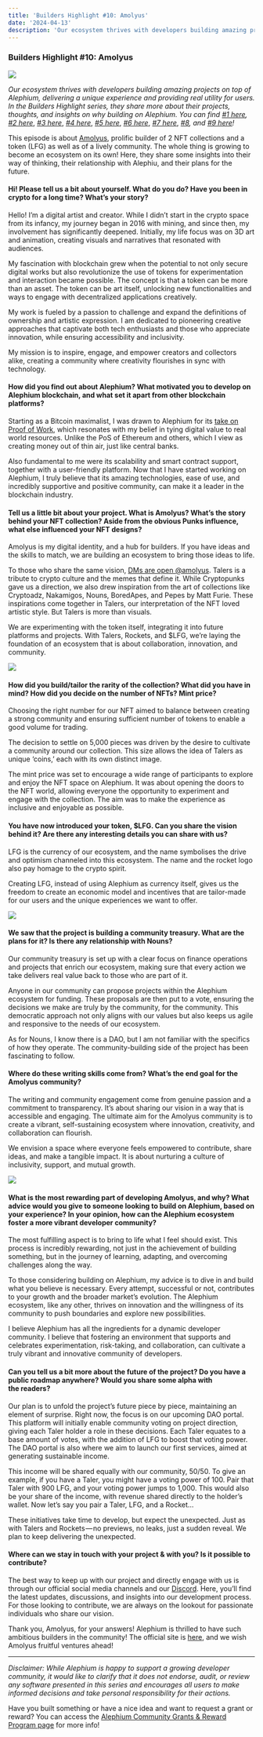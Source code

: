 ```yaml
---
title: 'Builders Highlight #10: Amolyus'
date: '2024-04-13'
description: 'Our ecosystem thrives with developers building amazing projects on top of Alephium, delivering a unique experience and providing real…'
---
```


### Builders Highlight \#10: Amolyus

![](https://cdn-images-1.medium.com/max/800/1*bJYK36LBAu7Bb3_6IRqbTw.png)

_Our ecosystem thrives with developers building amazing projects on top of Alephium, delivering a unique experience and providing real utility for users. In the Builders Highlight series, they share more about their projects, thoughts, and insights on why building on Alephium. You can find_ <a href="https://medium.com/@alephium/builders-highlight-sezame-wallet-ddb4aeb61881" class="markup--anchor markup--p-anchor" data-href="https://medium.com/@alephium/builders-highlight-sezame-wallet-ddb4aeb61881" rel="noopener" target="_blank"><em>#1 here</em></a>_,_ <a href="https://medium.com/@alephium/builders-highlight-alphpaca-nfts-99c69775f04c" class="markup--anchor markup--p-anchor" data-href="https://medium.com/@alephium/builders-highlight-alphpaca-nfts-99c69775f04c" rel="noopener" target="_blank"><em>#2 here</em></a>, <a href="https://medium.com/@alephium/builders-highlight-3-ayin-6be4a6bd4ec2" class="markup--anchor markup--p-anchor" data-href="https://medium.com/@alephium/builders-highlight-3-ayin-6be4a6bd4ec2" rel="noopener" target="_blank"><em>#3 here</em></a>, <a href="https://medium.com/@alephium/builders-highlight-4-no-trust-verify-9ea495ca826f" class="markup--anchor markup--p-anchor" data-href="https://medium.com/@alephium/builders-highlight-4-no-trust-verify-9ea495ca826f" rel="noopener" target="_blank"><em>#4 here</em></a>, <a href="https://medium.com/@alephium/builders-highlight-5-deadrare-d5ff90d6161e" class="markup--anchor markup--p-anchor" data-href="https://medium.com/@alephium/builders-highlight-5-deadrare-d5ff90d6161e" rel="noopener" target="_blank"><em>#5 here</em></a>, <a href="https://medium.com/@alephium/builders-highlight-6-what-the-duck-0aedc602ecfd" class="markup--anchor markup--p-anchor" data-href="https://medium.com/@alephium/builders-highlight-6-what-the-duck-0aedc602ecfd" rel="noopener" target="_blank"><em>#6 here</em></a>, <a href="https://medium.com/@alephium/builders-highlight-7-alphpad-bbd4f4a34fd5" class="markup--anchor markup--p-anchor" data-href="https://medium.com/@alephium/builders-highlight-7-alphpad-bbd4f4a34fd5" rel="noopener" target="_blank"><em>#7 here</em></a>, <a href="https://medium.com/@alephium/builders-highlight-8-ngu-money-f8bf05e36e99" class="markup--anchor markup--p-anchor" data-href="https://medium.com/@alephium/builders-highlight-8-ngu-money-f8bf05e36e99" target="_blank"><em>#8</em></a>_, and_ <a href="https://medium.com/@alephium/builders-highlight-9-mobula-f9c45dc6c691" class="markup--anchor markup--p-anchor" data-href="https://medium.com/@alephium/builders-highlight-9-mobula-f9c45dc6c691" target="_blank"><em>#9 here</em></a>_!_

This episode is about <a href="https://twitter.com/amolyus" class="markup--anchor markup--p-anchor" data-href="https://twitter.com/amolyus" rel="noopener" target="_blank">Amolyus</a>, prolific builder of 2 NFT collections and a token (LFG) as well as of a lively community. The whole thing is growing to become an ecosystem on its own! Here, they share some insights into their way of thinking, their relationship with Alephiu, and their plans for the future.

#### Hi! Please tell us a bit about yourself. What do you do? Have you been in crypto for a long time? What’s your story?

Hello! I’m a digital artist and creator. While I didn’t start in the crypto space from its infancy, my journey began in 2016 with mining, and since then, my involvement has significantly deepened. Initially, my life focus was on 3D art and animation, creating visuals and narratives that resonated with audiences.

My fascination with blockchain grew when the potential to not only secure digital works but also revolutionize the use of tokens for experimentation and interaction became possible. The concept is that a token can be more than an asset. The token can be art itself, unlocking new functionalities and ways to engage with decentralized applications creatively.

My work is fueled by a passion to challenge and expand the definitions of ownership and artistic expression. I am dedicated to pioneering creative approaches that captivate both tech enthusiasts and those who appreciate innovation, while ensuring accessibility and inclusivity.

My mission is to inspire, engage, and empower creators and collectors alike, creating a community where creativity flourishes in sync with technology.

#### How did you find out about Alephium? What motivated you to develop on Alephium blockchain, and what set it apart from other blockchain platforms?

Starting as a Bitcoin maximalist, I was drawn to Alephium for its <a href="https://medium.com/@alephium/tech-talk-1-the-ultimate-guide-to-proof-of-less-work-the-universe-and-everything-ba70644ab301" class="markup--anchor markup--p-anchor" data-href="https://medium.com/@alephium/tech-talk-1-the-ultimate-guide-to-proof-of-less-work-the-universe-and-everything-ba70644ab301" target="_blank">take on Proof of Work</a>, which resonates with my belief in tying digital value to real world resources. Unlike the PoS of Ethereum and others, which I view as creating money out of thin air, just like central banks.

Also fundamental to me were its scalability and smart contract support, together with a user-friendly platform. Now that I have started working on Alephium, I truly believe that its amazing technologies, ease of use, and incredibly supportive and positive community, can make it a leader in the blockchain industry.

#### Tell us a little bit about your project. What is Amolyus? What’s the story behind your NFT collection? Aside from the obvious Punks influence, what else influenced your NFT designs?

Amolyus is my digital identity, and a hub for builders. If you have ideas and the skills to match, we are building an ecosystem to bring those ideas to life.

To those who share the same vision, <a href="https://twitter.com/amolyus" class="markup--anchor markup--p-anchor" data-href="https://twitter.com/amolyus" rel="noopener" target="_blank">DMs are open @amolyus</a>. Talers is a tribute to crypto culture and the memes that define it. While Cryptopunks gave us a direction, we also drew inspiration from the art of collections like Cryptoadz, Nakamigos, Nouns, BoredApes, and Pepes by Matt Furie. These inspirations come together in Talers, our interpretation of the NFT loved artistic style. But Talers is more than visuals.

We are experimenting with the token itself, integrating it into future platforms and projects. With Talers, Rockets, and \$LFG, we’re laying the foundation of an ecosystem that is about collaboration, innovation, and community.

![](https://cdn-images-1.medium.com/max/800/1*xVYaGMwzxp-oNfoQXj6M4g.jpeg)

#### How did you build/tailor the rarity of the collection? What did you have in mind? How did you decide on the number of NFTs? Mint price?

Choosing the right number for our NFT aimed to balance between creating a strong community and ensuring sufficient number of tokens to enable a good volume for trading.

The decision to settle on 5,000 pieces was driven by the desire to cultivate a community around our collection. This size allows the idea of Talers as unique ‘coins,’ each with its own distinct image.

The mint price was set to encourage a wide range of participants to explore and enjoy the NFT space on Alephium. It was about opening the doors to the NFT world, allowing everyone the opportunity to experiment and engage with the collection. The aim was to make the experience as inclusive and enjoyable as possible.

#### You have now introduced your token, \$LFG. Can you share the vision behind it? Are there any interesting details you can share with us?

LFG is the currency of our ecosystem, and the name symbolises the drive and optimism channeled into this ecosystem. The name and the rocket logo also pay homage to the crypto spirit.

Creating LFG, instead of using Alephium as currency itself, gives us the freedom to create an economic model and incentives that are tailor-made for our users and the unique experiences we want to offer.

![](https://cdn-images-1.medium.com/max/800/1*dmEQfBviaxxsOcz8T-DvIQ.jpeg)

#### We saw that the project is building a community treasury. What are the plans for it? Is there any relationship with Nouns?

Our community treasury is set up with a clear focus on finance operations and projects that enrich our ecosystem, making sure that every action we take delivers real value back to those who are part of it.

Anyone in our community can propose projects within the Alephium ecosystem for funding. These proposals are then put to a vote, ensuring the decisions we make are truly by the community, for the community. This democratic approach not only aligns with our values but also keeps us agile and responsive to the needs of our ecosystem.

As for Nouns, I know there is a DAO, but I am not familiar with the specifics of how they operate. The community-building side of the project has been fascinating to follow.

#### Where do these writing skills come from? What’s the end goal for the Amolyus community?

The writing and community engagement come from genuine passion and a commitment to transparency. It’s about sharing our vision in a way that is accessible and engaging. The ultimate aim for the Amolyus community is to create a vibrant, self-sustaining ecosystem where innovation, creativity, and collaboration can flourish.

We envision a space where everyone feels empowered to contribute, share ideas, and make a tangible impact. It is about nurturing a culture of inclusivity, support, and mutual growth.

![](https://cdn-images-1.medium.com/max/800/1*TbQ8bpTsc2p6H5FccZwJ7Q.jpeg)

#### What is the most rewarding part of developing Amolyus, and why? What advice would you give to someone looking to build on Alephium, based on your experience? In your opinion, how can the Alephium ecosystem foster a more vibrant developer community?

The most fulfilling aspect is to bring to life what I feel should exist. This process is incredibly rewarding, not just in the achievement of building something, but in the journey of learning, adapting, and overcoming challenges along the way.

To those considering building on Alephium, my advice is to dive in and build what you believe is necessary. Every attempt, successful or not, contributes to your growth and the broader market’s evolution. The Alephium ecosystem, like any other, thrives on innovation and the willingness of its community to push boundaries and explore new possibilities.

I believe Alephium has all the ingredients for a dynamic developer community. I believe that fostering an environment that supports and celebrates experimentation, risk-taking, and collaboration, can cultivate a truly vibrant and innovative community of developers.

#### Can you tell us a bit more about the future of the project? Do you have a public roadmap anywhere? Would you share some alpha with the readers?

Our plan is to unfold the project’s future piece by piece, maintaining an element of surprise. Right now, the focus is on our upcoming DAO portal. This platform will initially enable community voting on project direction, giving each Taler holder a role in these decisions. Each Taler equates to a base amount of votes, with the addition of LFG to boost that voting power. The DAO portal is also where we aim to launch our first services, aimed at generating sustainable income.

This income will be shared equally with our community, 50/50. To give an example, if you have a Taler, you might have a voting power of 100. Pair that Taler with 900 LFG, and your voting power jumps to 1,000. This would also be your share of the income, with revenue shared directly to the holder’s wallet. Now let’s say you pair a Taler, LFG, and a Rocket…

These initiatives take time to develop, but expect the unexpected. Just as with Talers and Rockets — no previews, no leaks, just a sudden reveal. We plan to keep delivering the unexpected.

#### Where can we stay in touch with your project & with you? Is it possible to contribute?

The best way to keep up with our project and directly engage with us is through our official social media channels and our <a href="https://x.com/amolyus/status/1778032614269731263?s=46&amp;t=SqzCIOvHHX1YEQ19X4WZkQ" class="markup--anchor markup--p-anchor" data-href="https://x.com/amolyus/status/1778032614269731263?s=46&amp;t=SqzCIOvHHX1YEQ19X4WZkQ" rel="noopener" target="_blank">Discord</a>. Here, you’ll find the latest updates, discussions, and insights into our development process. For those looking to contribute, we are always on the lookout for passionate individuals who share our vision.

Thank you, Amolyus, for your answers! Alephium is thrilled to have such ambitious builders in the community! The official site is <a href="https://www.amolyus.xyz" class="markup--anchor markup--p-anchor" data-href="https://www.amolyus.xyz" rel="noopener" target="_blank">here</a>, and we wish Amolyus fruitful ventures ahead!

---

_Disclaimer: While Alephium is happy to support a growing developer community, it would like to clarify that it does not endorse, audit, or review any software presented in this series and encourages all users to make informed decisions and take personal responsibility for their actions._

Have you built something or have a nice idea and want to request a grant or reward? You can access the <a href="https://github.com/alephium/community/blob/master/Grant%26RewardProgram.md" class="markup--anchor markup--p-anchor" data-href="https://github.com/alephium/community/blob/master/Grant%26RewardProgram.md" rel="noopener ugc nofollow noopener" target="_blank">Alephium Community Grants &amp; Reward Program page</a> for more info!
